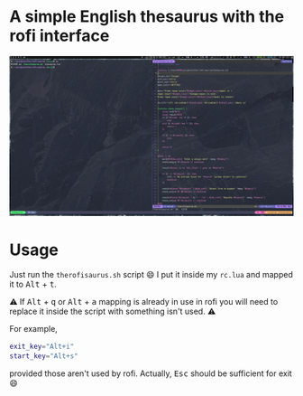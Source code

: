 # A simple English thesaurus with the rofi interface

![demo](./resources/the-rofi-saurus.gif)

# Usage

Just run the `therofisaurus.sh` script :smile: I put it inside my `rc.lua` and mapped it to
<kbd>Alt</kbd> + <kbd>t</kbd>.

:warning: If <kbd>Alt</kbd> + <kbd>q</kbd> or <kbd>Alt</kbd> + <kbd>a</kbd> mapping
is already in use in rofi you will need to replace it inside the script with something isn't used. :warning:

For example,

```bash
exit_key="Alt+i"
start_key="Alt+s"
```

provided those aren't used by rofi. Actually, <kbd>Esc</kbd> should be sufficient for exit :smile:

